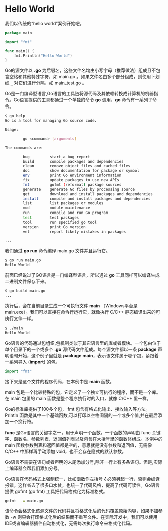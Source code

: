 # Hello World

我们以传统的“hello	world”案例开始吧。

```go
package main

import "fmt"

func main() {
    fmt.Println("Hello World")
}
```

Go的源文件以 **.go** 为后缀名，这些文件名均由小写字母（推荐做法）组成且不包含空格和其他特殊字符，如 main.go 。如果文件名由多个部分组成，则使用下划线 `_` 对它们进行分隔，如 main_test.go 。

Go是一门编译型语言,Go语言的工具链将源代码及其依赖转换成计算机的机器指令。Go语言提供的工具都通过一个单独的命令 **go**	调用，**go** 命令有一系列子命令。

```bash
$ go help
Go is a tool for managing Go source code.

Usage:

        go <command> [arguments]

The commands are:

        bug         start a bug report
        build       compile packages and dependencies
        clean       remove object files and cached files
        doc         show documentation for package or symbol
        env         print Go environment information
        fix         update packages to use new APIs
        fmt         gofmt (reformat) package sources
        generate    generate Go files by processing source
        get         download and install packages and dependencies
        install     compile and install packages and dependencies
        list        list packages or modules
        mod         module maintenance
        run         compile and run Go program
        test        test packages
        tool        run specified go tool
        version     print Go version
        vet         report likely mistakes in packages

...
```

我们通过 **go run** 命令编译 main.go 文件并且运行它。

```bash
$ go run main.go
Hello World
```

前面已经说过了GO语言是一门编译型语言，所以通过 **go** 工具同样可以编译生成二进制文件保存下来。

```bash
$ go build main.go
...
```

执行后，会在当前目录生成一个可执行文件 **main** （Windows平台是 main.exe）。我们可以直接在命令行运行它，就像执行 C/C++ 静态编译出来的可执行文件一样。

```bash
$ ./main
Hello World
```

Go语言的代码通过包组织,包机制类似于其它语言里的库或者模块。一个包由位于单个目录下的一个或多个 **.go** 源代码文件组成。每个源文件都以一条 **package** 声明语句开始，这个例子里就是 **package main**，表示该文件属于哪个包，紧跟着一系列导入 (**import**) 的包。

```go
import "fmt"
```

接下来是这个文件的程序代码，在本例中是 **main** 函数。

main 包是一个比较特殊的包，它定义了一个独立可执行的程序，而不是一个库。在 main 包里的 main 函数是整个程序执行时的入口，就像 C/C++ 里一样。

Go的标准库提供了100多个包， fmt	包含有格式化输出、接收输入等方法。Println 函数是其中一个基础函数,可以打印以空格间隔的一个或多个值,并在最后添加一个换行符。

**func** 是Go语言的关键字之一，用于声明一个函数。一个函数的声明由 func 关键字、函数名、参数列表、返回值列表以及包含在大括号里的函数体组成。本例中的 main 函数参数列表和返回值都是空的，意思就是没有参数和返回值，无需像 C/C++ 中那样再手动添加 void，也不会存在隐式的默认参数。

Go语言不需要在语句或者声明的末尾添加分号,除非一行上有多条语句。但是,实际上编译器会帮我们添加分号。

Go语言在代码格式上强制统一，比如函数作左括号 **{** 必须另起一行，否则会编译报错。这样省去了很多口水仗，也统一了代码风格，提高了代码可读性。Go语言提供 gofmt (go fmt)	工具把代码格式化为标准格式。

```bash
gofmt  -w main.go
```

该命令会格式化该源文件的代码并且将格式化后的代码覆盖原始内容，如果不加参数 -w 则只会打印格式化后的结果而不重写文件。在实际开发中，我们可以使用IDE或者编辑器插件自动格式化，无需每次执行命令来格式化代码。
